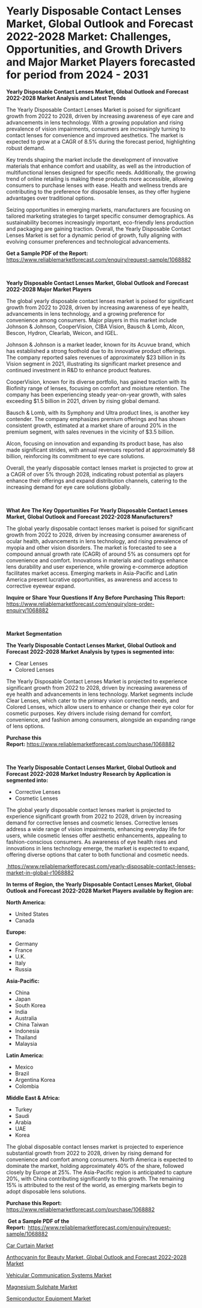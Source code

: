 <p><h1>Yearly Disposable Contact Lenses Market, Global Outlook and Forecast 2022-2028 Market: Challenges, Opportunities, and Growth Drivers and Major Market Players forecasted for period from 2024 - 2031</h1></p><p><strong>Yearly Disposable Contact Lenses Market, Global Outlook and Forecast 2022-2028 Market Analysis and Latest Trends</strong></p>
<p><p>The Yearly Disposable Contact Lenses Market is poised for significant growth from 2022 to 2028, driven by increasing awareness of eye care and advancements in lens technology. With a growing population and rising prevalence of vision impairments, consumers are increasingly turning to contact lenses for convenience and improved aesthetics. The market is expected to grow at a CAGR of 8.5% during the forecast period, highlighting robust demand.</p><p>Key trends shaping the market include the development of innovative materials that enhance comfort and usability, as well as the introduction of multifunctional lenses designed for specific needs. Additionally, the growing trend of online retailing is making these products more accessible, allowing consumers to purchase lenses with ease. Health and wellness trends are contributing to the preference for disposable lenses, as they offer hygiene advantages over traditional options.</p><p>Seizing opportunities in emerging markets, manufacturers are focusing on tailored marketing strategies to target specific consumer demographics. As sustainability becomes increasingly important, eco-friendly lens production and packaging are gaining traction. Overall, the Yearly Disposable Contact Lenses Market is set for a dynamic period of growth, fully aligning with evolving consumer preferences and technological advancements.</p></p>
<p><strong>Get a Sample PDF of the Report:&nbsp;</strong> <a href="https://www.reliablemarketforecast.com/enquiry/request-sample/1068882">https://www.reliablemarketforecast.com/enquiry/request-sample/1068882</a></p>
<p>&nbsp;</p>
<p><strong>Yearly Disposable Contact Lenses Market, Global Outlook and Forecast 2022-2028 Major Market Players</strong></p>
<p><p>The global yearly disposable contact lenses market is poised for significant growth from 2022 to 2028, driven by increasing awareness of eye health, advancements in lens technology, and a growing preference for convenience among consumers. Major players in this market include Johnson & Johnson, CooperVision, CIBA Vision, Bausch & Lomb, Alcon, Bescon, Hydron, Clearlab, Weicon, and IGEL.</p><p>Johnson & Johnson is a market leader, known for its Acuvue brand, which has established a strong foothold due to its innovative product offerings. The company reported sales revenues of approximately $23 billion in its Vision segment in 2021, illustrating its significant market presence and continued investment in R&D to enhance product features.</p><p>CooperVision, known for its diverse portfolio, has gained traction with its Biofinity range of lenses, focusing on comfort and moisture retention. The company has been experiencing steady year-on-year growth, with sales exceeding $1.5 billion in 2021, driven by rising global demand.</p><p>Bausch & Lomb, with its Symphony and Ultra product lines, is another key contender. The company emphasizes premium offerings and has shown consistent growth, estimated at a market share of around 20% in the premium segment, with sales revenues in the vicinity of $3.5 billion.</p><p>Alcon, focusing on innovation and expanding its product base, has also made significant strides, with annual revenues reported at approximately $8 billion, reinforcing its commitment to eye care solutions.</p><p>Overall, the yearly disposable contact lenses market is projected to grow at a CAGR of over 5% through 2028, indicating robust potential as players enhance their offerings and expand distribution channels, catering to the increasing demand for eye care solutions globally.</p></p>
<p>&nbsp;</p>
<p><strong>What Are The Key Opportunities For Yearly Disposable Contact Lenses Market, Global Outlook and Forecast 2022-2028 Manufacturers?</strong></p>
<p><p>The global yearly disposable contact lenses market is poised for significant growth from 2022 to 2028, driven by increasing consumer awareness of ocular health, advancements in lens technology, and rising prevalence of myopia and other vision disorders. The market is forecasted to see a compound annual growth rate (CAGR) of around 5% as consumers opt for convenience and comfort. Innovations in materials and coatings enhance lens durability and user experience, while growing e-commerce adoption facilitates market access. Emerging markets in Asia-Pacific and Latin America present lucrative opportunities, as awareness and access to corrective eyewear expand.</p></p>
<p><strong>Inquire or Share Your Questions If Any Before Purchasing This Report:</strong> <a href="https://www.reliablemarketforecast.com/enquiry/pre-order-enquiry/1068882">https://www.reliablemarketforecast.com/enquiry/pre-order-enquiry/1068882</a></p>
<p>&nbsp;</p>
<p><strong>Market Segmentation</strong></p>
<p><strong>The Yearly Disposable Contact Lenses Market, Global Outlook and Forecast 2022-2028 Market Analysis by types is segmented into:</strong></p>
<p><ul><li>Clear Lenses</li><li>Colored Lenses</li></ul></p>
<p><p>The Yearly Disposable Contact Lenses Market is projected to experience significant growth from 2022 to 2028, driven by increasing awareness of eye health and advancements in lens technology. Market segments include Clear Lenses, which cater to the primary vision correction needs, and Colored Lenses, which allow users to enhance or change their eye color for cosmetic purposes. Key drivers include rising demand for comfort, convenience, and fashion among consumers, alongside an expanding range of lens options.</p></p>
<p><strong>Purchase this Report:&nbsp;</strong><a href="https://www.reliablemarketforecast.com/purchase/1068882">https://www.reliablemarketforecast.com/purchase/1068882</a></p>
<p>&nbsp;</p>
<p><strong>The Yearly Disposable Contact Lenses Market, Global Outlook and Forecast 2022-2028 Market Industry Research by Application is segmented into:</strong></p>
<p><ul><li>Corrective Lenses</li><li>Cosmetic Lenses</li></ul></p>
<p><p>The global yearly disposable contact lenses market is projected to experience significant growth from 2022 to 2028, driven by increasing demand for corrective lenses and cosmetic lenses. Corrective lenses address a wide range of vision impairments, enhancing everyday life for users, while cosmetic lenses offer aesthetic enhancements, appealing to fashion-conscious consumers. As awareness of eye health rises and innovations in lens technology emerge, the market is expected to expand, offering diverse options that cater to both functional and cosmetic needs.</p></p>
<p><a href="https://www.reliablemarketforecast.com/yearly-disposable-contact-lenses-market-in-global-r1068882">&nbsp;https://www.reliablemarketforecast.com/yearly-disposable-contact-lenses-market-in-global-r1068882</a></p>
<p><strong>In terms of Region, the Yearly Disposable Contact Lenses Market, Global Outlook and Forecast 2022-2028 Market Players available by Region are:</strong></p>
<p>
    <p> <strong> North America: </strong>
        <ul>
            <li>United States</li>
            <li>Canada</li>
        </ul>
        </p> 
    <p> <strong> Europe: </strong>
        <ul>
            <li>Germany</li>
            <li>France</li>
            <li>U.K.</li>
            <li>Italy</li>
            <li>Russia</li>
        </ul>
        </p> 
    <p> <strong> Asia-Pacific: </strong>
        <ul>
            <li>China</li>
            <li>Japan</li>
            <li>South Korea</li>
            <li>India</li>
            <li>Australia</li>
            <li>China Taiwan</li>
            <li>Indonesia</li>
            <li>Thailand</li>
            <li>Malaysia</li>
        </ul>
        </p> 
    <p> <strong> Latin America: </strong>
        <ul>
            <li>Mexico</li>
            <li>Brazil</li>
            <li>Argentina Korea</li>
            <li>Colombia</li>
        </ul>
        </p> 
    <p> <strong> Middle East & Africa: </strong>
        <ul>
            <li>Turkey</li>
            <li>Saudi</li>
            <li>Arabia</li>
            <li>UAE</li>
            <li>Korea</li>
        </ul>
    </p>
    </p>
<p><p>The global disposable contact lenses market is projected to experience substantial growth from 2022 to 2028, driven by rising demand for convenience and comfort among consumers. North America is expected to dominate the market, holding approximately 40% of the share, followed closely by Europe at 25%. The Asia-Pacific region is anticipated to capture 20%, with China contributing significantly to this growth. The remaining 15% is attributed to the rest of the world, as emerging markets begin to adopt disposable lens solutions.</p></p>
<p><strong>Purchase this Report: </strong><a href="https://www.reliablemarketforecast.com/purchase/1068882">https://www.reliablemarketforecast.com/purchase/1068882</a></p>
<p>&nbsp;<strong>Get a Sample PDF of the Report:&nbsp;&nbsp;</strong><a href="https://www.reliablemarketforecast.com/enquiry/request-sample/1068882">https://www.reliablemarketforecast.com/enquiry/request-sample/1068882</a></p>
<p><strong></strong></p>
<p><p><a href="https://www.linkedin.com/pulse/how-regions-adapting-car-curtain-market-global-trends-overview-xe49c?trackingId=vLLKdioTRCeaOLqNjJNiOQ%3D%3D">Car Curtain Market</a></p><p><a href="https://github.com/AKSHATREPORTPRIME/Market-Research-Report-List-6/blob/main/anthocyanin-for-beauty-market-global-outlook-and-forecast-2022-2028-market.md">Anthocyanin for Beauty Market, Global Outlook and Forecast 2022-2028 Market</a></p><p><a href="https://www.linkedin.com/pulse/market-forecast-global-vehicular-communication-systems-w5mje?trackingId=1lDyFq2TQQWhrsK%2FOI%2BWDw%3D%3D">Vehicular Communication Systems Market</a></p><p><a href="https://issuu.com/reportprime-2/docs/magnesium-sulphate-market-size-2030_d1ae3ff9348acb">Magnesium Sulphate Market</a></p><p><a href="https://medium.com/@carol.alsopr44536/strategic-roadmap-to-success-global-semiconductor-equipment-market-analysis-2024-2031-92dcc0666bfd">Semiconductor Equipment Market</a></p></p>